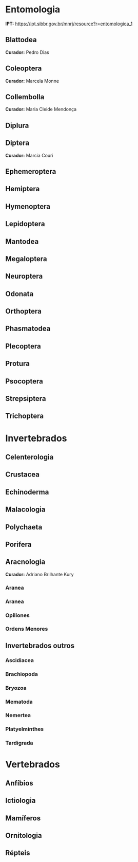 
# Entomologia
**IPT:** https://ipt.sibbr.gov.br/mnrj/resource?r=entomologica_1
## Blattodea
**Curador:** Pedro Dias
## Coleoptera
**Curador:** Marcela Monne
## Collembolla
**Curador:** Maria Cleide Mendonça
## Diplura
## Diptera
**Curador:** Marcia Couri
## Ephemeroptera
## Hemiptera
## Hymenoptera
## Lepidoptera
## Mantodea
## Megaloptera
## Neuroptera
## Odonata
## Orthoptera
## Phasmatodea
## Plecoptera
## Protura
## Psocoptera
## Strepsiptera
## Trichoptera

# Invertebrados

## Celenterologia
## Crustacea
## Echinoderma
## Malacologia
## Polychaeta
## Porifera

## Aracnologia
**Curador:** Adriano Brilhante Kury

### Aranea
### Aranea
### Opiliones
### Ordens Menores

## Invertebrados outros
        
### Ascidiacea
### Brachiopoda
### Bryozoa
### Mematoda
### Nemertea
### Platyelminthes
### Tardigrada

# Vertebrados

## Anfíbios
## Ictiologia
## Mamíferos
## Ornitologia
## Répteis
